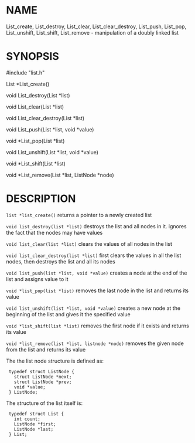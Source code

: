 # NAME

List_create, List_destroy, List_clear, List_clear_destroy, List_push, List_pop,
List_unshift, List_shift, List_remove - manipulation of a doubly linked list

# SYNOPSIS

\#include "list.h"

List *List_create()

void List_destroy(List *list)

void List_clear(List *list)

void List_clear_destroy(List *list)

void List_push(List *list, void *value)

void *List_pop(List *list)

void List_unshift(List *list, void *value)

void *List_shift(List *list)

void *List_remove(List *list, ListNode *node)

# DESCRIPTION

`list *list_create()` returns a pointer to a newly created list

`void list_destroy(list *list)` destroys the list and all nodes in it. ignores the
fact that the nodes may have values

`void list_clear(list *list)` clears the values of all nodes in the list

`void list_clear_destroy(list *list)` first clears the values in all the list 
nodes, then destroys the list and all its nodes

`void list_push(list *list, void *value)` creates a node at the end of the list 
and assigns value to it

`void *list_pop(list *list)` removes the last node in the list and returns its 
value

`void list_unshift(list *list, void *value)` creates a new node at the beginning 
of the list and gives it the specified value

`void *list_shift(list *list)` removes the first node if it exists and returns its
value

`void *list_remove(list *list, listnode *node)` removes the given node from the 
list and returns its value

The the list node structure is defined as:

     typedef struct ListNode {
       struct ListNode *next;
       struct ListNode *prev;
       void *value;
     } ListNode;

The structure of the list itself is:

     typedef struct List {
       int count;
       ListNode *first;
       ListNode *last;
     } List;
